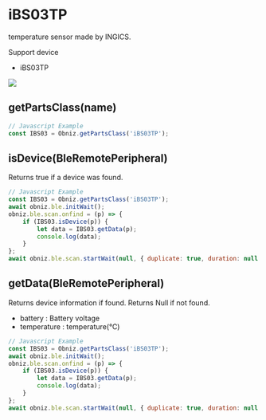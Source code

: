 # iBS03TP
temperature sensor made by INGICS.

Support device

- iBS03TP

![](image.jpg)


## getPartsClass(name)

```javascript
// Javascript Example
const IBS03 = Obniz.getPartsClass('iBS03TP');
```

## isDevice(BleRemotePeripheral)

Returns true if a device was found.

```javascript
// Javascript Example
const IBS03 = Obniz.getPartsClass('iBS03TP');
await obniz.ble.initWait();
obniz.ble.scan.onfind = (p) => {
    if (IBS03.isDevice(p)) {
        let data = IBS03.getData(p);
        console.log(data);
    }
};
await obniz.ble.scan.startWait(null, { duplicate: true, duration: null });
```

## getData(BleRemotePeripheral)

Returns device information if found. Returns Null if not found.

- battery : Battery voltage
- temperature : temperature(℃)


```javascript
// Javascript Example
const IBS03 = Obniz.getPartsClass('iBS03TP');
await obniz.ble.initWait();
obniz.ble.scan.onfind = (p) => {
    if (IBS03.isDevice(p)) {
        let data = IBS03.getData(p);
        console.log(data);
    }
};
await obniz.ble.scan.startWait(null, { duplicate: true, duration: null });
```
